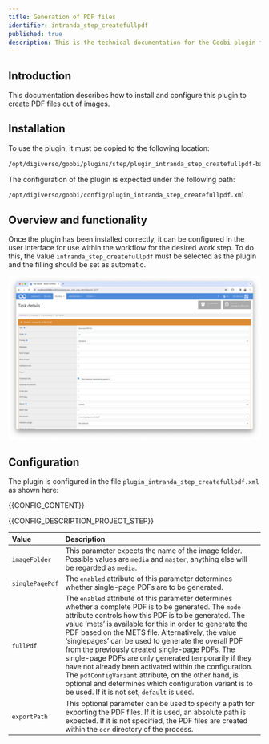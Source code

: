 ```yaml
---
title: Generation of PDF files
identifier: intranda_step_createfullpdf
published: true
description: This is the technical documentation for the Goobi plugin for automatically creating PDF files out of images.
---
```

## Introduction
This documentation describes how to install and configure this plugin to create PDF files out of images.


## Installation 
To use the plugin, it must be copied to the following location:

```bash
/opt/digiverso/goobi/plugins/step/plugin_intranda_step_createfullpdf-base.jar
```

The configuration of the plugin is expected under the following path:

```bash
/opt/digiverso/goobi/config/plugin_intranda_step_createfullpdf.xml
```

## Overview and functionality
Once the plugin has been installed correctly, it can be configured in the user interface for use within the workflow for the desired work step. To do this, the value `intranda_step_createfullpdf` must be selected as the plugin and the filling should be set as automatic.

![Selection of the plugin within the workflow configuration](screen1_en.png)


## Configuration
The plugin is configured in the file `plugin_intranda_step_createfullpdf.xml` as shown here:

{{CONFIG_CONTENT}}

{{CONFIG_DESCRIPTION_PROJECT_STEP}}

| Value | Description |
| :--- | :--- |
| `imageFolder` | This parameter expects the name of the image folder. Possible values are `media` and `master`, anything else will be regarded as `media`. |
| `singlePagePdf` | The `enabled` attribute of this parameter determines whether single-page PDFs are to be generated. |
| `fullPdf` | The `enabled` attribute of this parameter determines whether a complete PDF is to be generated. The `mode` attribute controls how this PDF is to be generated. The value ‘mets’ is available for this in order to generate the PDF based on the METS file. Alternatively, the value ‘singlepages’ can be used to generate the overall PDF from the previously created single-page PDFs. The single-page PDFs are only generated temporarily if they have not already been activated within the configuration. The `pdfConfigVariant` attribute, on the other hand, is optional and determines which configuration variant is to be used. If it is not set, `default` is used. |
| `exportPath` | This optional parameter can be used to specify a path for exporting the PDF files. If it is used, an absolute path is expected. If it is not specified, the PDF files are created within the `ocr` directory of the process. |